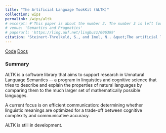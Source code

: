 ```yaml
---
title: "The Artificial Language TookKit (ALTK)"
collection: wips
permalink: /wips/altk
# excerpt: #'This paper is about the number 2. The number 3 is left for future work.' date: 
# venue: 'Semantics and Pragmatics'
# paperurl: 'https://ling.auf.net/lingbuzz/006399'
citation: 'Steinert-Threlkeld, S., and Imel, N.. &quot;The artificial language toolkit.&quot;  Unpublished.'.
---
```


[Code](https://github.com/CLMBRs/altk) [Docs](https://clmbr.shane.st/altk/altk.html)

### Summary

ALTK is a software library that aims to support research in Unnatural Language Semantics -- a program in linguistics and cognitive science that tries to describe and explain the properties of natural languages by comparing them to the much larger set of mathematically possible languages.

A current focus is on efficient communication: determining whether linguistic meanings are optimized for a trade-off between cognitive complexity and communicative accuracy.

ALTK is still in development.
